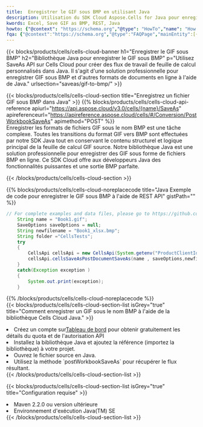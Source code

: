 ```yaml
---
title:  Enregistrer le GIF sous BMP en utilisant Java
description: Utilisation du SDK Cloud Aspose.Cells for Java pour enregistrer le fichier au format GIF au format BMP.
kwords: Excel, Save GIF as BMP, REST, Java
howto: {"@context": "https://schema.org","@type": "HowTo","name": "How to save GIF as BMP using the Cells Cloud Java library.","description": "How to save GIF as BMP using the Cells Cloud Java library.","image": {"@type": "ImageObject"},"url": "/java/saveas/gif-to-bmp/","step": [{ "@type": "HowToStep","name": "How to save GIF as BMP using the Cells Cloud Java library. step 1", "image": {"@type": "ImageObject",},"url": "/java/saveas/gif-to-bmp/","text": "Register an account at <a href='https://dashboard.aspose.cloud/'>Dashboard</a> to get free API quota & authorization details",},{ "@type": "HowToStep","name": "How to save GIF as BMP using the Cells Cloud Java library. step 1", "image": {"@type": "ImageObject",},"url": "/java/saveas/gif-to-bmp/","text": "Install Java library and add the reference (import the library) to your project.",},{ "@type": "HowToStep","name": "How to save GIF as BMP using the Cells Cloud Java library. step 1", "image": {"@type": "ImageObject",},"url": "/java/saveas/gif-to-bmp/","text": "Open the source file in Java.",},{ "@type": "HowToStep","name": "How to save GIF as BMP using the Cells Cloud Java library. step 1", "image": {"@type": "ImageObject",},"url": "/java/saveas/gif-to-bmp/","text": "Use the `postWorkbookSaveAs` method to retrieve the resulting stream.",}, ],"supply": {"@type": "HowToSupply","name": "document"},"tool": [{"@type": "HowToTool","name": "IntelliJ IDEA, Visual Studio Code, Eclipse"},{"@type": "HowToTool","name": "Aspose Cells"}],"totalTime": "PT6M"}
fqa: {"@context":"https://schema.org","@type":"FAQPage","mainEntity":[{"@type":"Question","name":"Why save file as other formats file in C# using REST API?","acceptedAnswer":{"@type":"Answer","text":"Documents are encoded in many ways, and some files may be incompatible with the software you use. To open and read such files, just save them as appropriate file formats.<br/><ol><li>Install .NET SDK and add the reference (import the library) to your project.</li><li>Open the source file in C# using REST API.</li><li>Call the PostWorkbookSaveAsRequest() method, passing an output filename with required extension.</li><li>Get the result of save as a separate file.</li></ol>"}},{"@type":"Question","name":"What file formats can I save as with your C# library?","acceptedAnswer":{"@type":"Answer","text":"We support a variety of file formats for conversion using .NET library, including XLSX, Excel, xls , PDF, CSV, HTML, Markdown, XML, PNG, JPG, TIFF, Json, TXT and many more."}},{"@type":"Question","name":"What is the maximum allowed file size for conversion using this .NET library?","acceptedAnswer":{"@type":"Answer","text":"There are no file size limits for format conversions using .NET library."}}]}
---
```

{{< blocks/products/cells/cells-cloud-banner h1="Enregistrer le GIF sous BMP" h2="Bibliothèque Java pour enregistrer le GIF sous BMP" p="Utilisez SaveAs API sur Cells Cloud pour créer des flux de travail de feuille de calcul personnalisés dans Java. Il s\'agit d\'une solution professionnelle pour enregistrer GIF sous BMP et d\'autres formats de documents en ligne à l\'aide de Java." urlsection="saveas/gif-to-bmp/" >}}

{{< blocks/products/cells/cells-cloud-section title="Enregistrez un fichier GIF sous BMP dans Java" >}}
{{% blocks/products/cells/cells-cloud-api-reference apiurl="https://api.aspose.cloud/v3.0/cells/{name}/SaveAs" apireferenceurl="https://apireference.aspose.cloud/cells/#/Conversion/PostWorkbookSaveAs" apimethod="POST" %}}
<br/>
Enregistrer les formats de fichiers GIF sous le nom BMP est une tâche complexe. Toutes les transitions du format GIF vers BMP sont effectuées par notre SDK Java tout en conservant le contenu structurel et logique principal de la feuille de calcul GIF source. Notre bibliothèque Java est une solution professionnelle pour enregistrer des GIF sous forme de fichiers BMP en ligne. Ce SDK Cloud offre aux développeurs Java des fonctionnalités puissantes et une sortie BMP parfaite.

{{< /blocks/products/cells/cells-cloud-section >}}

{{% blocks/products/cells/cells-cloud-noreplacecode title="Java Exemple de code pour enregistrer le GIF sous BMP à l\'aide de REST API" gistPath="" %}}
  
```java
// For complete examples and data files, please go to https://github.com/aspose-cells-cloud/aspose-cells-cloud-java/
    String name = "Book1.gif";
    SaveOptions saveOptions = null;
    String newfilename = "Book1_xlsx.bmp";
    String folder ="CellsTests";
    try 
    {
        CellsApi cellsApi = new CellsApi(System.getenv("ProductClientId"), System.getenv("ProductClientSecret"));
        cellsApi.cellsSaveAsPostDocumentSaveAs(name , saveOptions,newfilename,false,false,folder,null,null,null,true);                       
    }
    catch(Exception exception )
    {
        System.out.print(exception);
    }
```
  
{{% /blocks/products/cells/cells-cloud-noreplacecode %}}
<br/>
{{< blocks/products/cells/cells-cloud-section-list isGrey="true" title="Comment enregistrer un GIF sous le nom BMP à l\'aide de la bibliothèque Cells Cloud Java." >}}
<li> Créez un compte sur<a href="https://dashboard.aspose.cloud/">Tableau de bord</a> pour obtenir gratuitement les détails du quota et de l'autorisation API</li>
<li>Installez la bibliothèque Java et ajoutez la référence (importez la bibliothèque) à votre projet.</li>
<li>Ouvrez le fichier source en Java.</li>
<li>Utilisez la méthode `postWorkbookSaveAs` pour récupérer le flux résultant.</li>
{{< /blocks/products/cells/cells-cloud-section-list >}}

{{< blocks/products/cells/cells-cloud-section-list isGrey="true" title="Configuration requise" >}}
<li>Maven 2.2.0 ou version ultérieure</li>
<li>Environnement d'exécution Java(TM) SE</li>
{{< /blocks/products/cells/cells-cloud-section-list >}}
